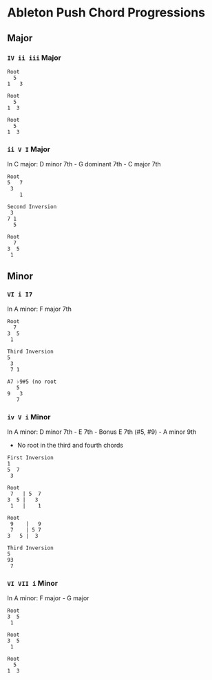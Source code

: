 # Ableton Push Chord Progressions

## Major

### `IV ii iii` Major

```
Root
  5
1   3

Root
  5
1  3

Root
  5
1  3
```

### `ii V I` Major

In C major: D minor 7th - G dominant 7th - C major 7th

```
Root
5   7
 3
    1

Second Inversion
 3
7 1
  5

Root
  7
3  5
 1
```

## Minor

### `VI i I7`

In A minor: F major 7th

```
Root
  7
3  5
 1

Third Inversion
5
 3
 7 1

A7 ♭9#5 (no root
   5
9   3
   7
```

### `iv V i` Minor

In A minor: D minor 7th - E 7th - Bonus E 7th (#5, #9) - A minor 9th

- No root in the third and fourth chords

```
First Inversion
1
5  7
 3

Root
 7   | 5  7
3  5 |   3
 1   |    1

Root
 9    |   9
 7    | 5 7
3   5 |  3

Third Inversion
5
93
 7
```

### `VI VII i` Minor

In A minor: F major - G major

```
Root
3  5
 1

Root
3  5
 1

Root
  5
1  3
```

